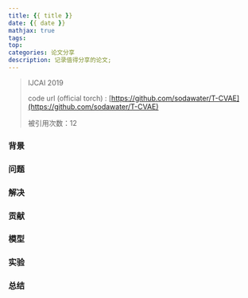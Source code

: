 ```yaml
---
title: {{ title }}
date: {{ date }}
mathjax: true
tags: 
top: 
categories: 论文分享
description: 记录值得分享的论文;
---
```






> IJCAI 2019
>
> code url (official  torch) : [https://github.com/sodawater/T-CVAE](https://github.com/sodawater/T-CVAE)
>
> 被引用次数：12



### 背景



### 问题



### 解决



### 贡献



### 模型



### 实验



### 总结